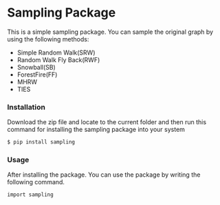 # Sampling Package

This is a simple sampling package. You can sample the original graph by using the following methods:
  - Simple Random Walk(SRW)
  - Random Walk Fly Back(RWF)
  - Snowball(SB)
  - ForestFire(FF)
  - MHRW
  - TIES
 
### Installation
Download the zip file and locate to the current folder and then run this command for installing the sampling package into your system
```sh
$ pip install sampling
```

### Usage

After installing the package. You can use the package by writing the following command.

```sh
import sampling 
```
